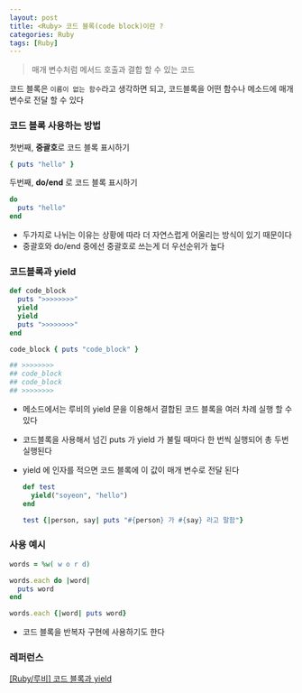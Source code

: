 ```yaml
---
layout: post
title: <Ruby> 코드 블록(code block)이란 ?
categories: Ruby
tags: [Ruby]
---
```


> 매개 변수처럼 메서드 호출과 결합 할 수 있는 코드 

코드 블록은 `이름이 없는 함수`라고 생각하면 되고, 코드블록을 어떤 함수나 메소드에 매개변수로 전달 할 수 있다 


### 코드 블록 사용하는 방법 
첫번째, **중괄호**로 코드 블록 표시하기 

```ruby
{ puts "hello" }
```

두번째, **do/end** 로 코드 블록 표시하기 

```ruby
do 
  puts "hello"
end
```

- 두가지로 나뉘는 이유는 상황에 따라 더 자연스럽게 어울리는 방식이 있기 때문이다 
- 중괄호와 do/end 중에선 중괄호로 쓰는게 더 우선순위가 높다 


### 코드블록과 yield

```ruby
def code_block
  puts ">>>>>>>>"
  yield
  yield
  puts ">>>>>>>>"
end

code_block { puts "code_block" }

## >>>>>>>>
## code_block
## code_block
## >>>>>>>>
```

- 메소드에서는 루비의 yield 문을 이용해서 결합된 코드 블록을 여러 차례 실행 할 수 있다 
- 코드블록을 사용해서 넘긴 puts 가 yield 가 불릴 때마다 한 번씩 실행되어 총 두번 실행된다 
- yield 에 인자를 적으면 코드 블록에 이 값이 매개 변수로 전달 된다 

  ```ruby
  def test
    yield("soyeon", "hello")
  end
  
  test {|person, say| puts "#{person} 가 #{say} 라고 말함"}
  ```

### 사용 예시 

```ruby
words = %w( w o r d)

words.each do |word|
  puts word
end

words.each {|word| puts word}
```

- 코드 블록을 반복자 구현에 사용하기도 한다 

### 레퍼런스 

[[Ruby/루비] 코드 블록과 yield](https://junstar92.tistory.com/11)